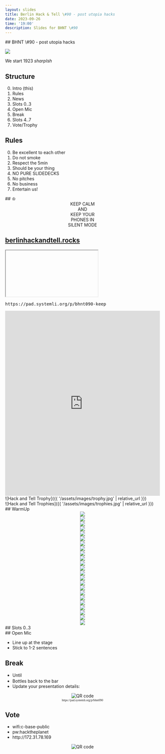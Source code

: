 ```yaml
---
layout: slides
title: Berlin Hack & Tell \#90 - post utopia hacks
date: 2023-09-26
time: '19:00'
description: Slides for BHNT \#90
---
```


<section data-markdown>
## BHNT \#90 - post utopia hacks

![](/assets/images/088/camp.jpg)

We start 1923 *sharpIsh*
</section>

<section>
<h2>Structure</h2>

<ol start="0">
  <li>Intro (this)</li>
  <li>Rules</li>
  <li>News</li>
  <li>Slots 0..3</li>
  <li>Open Mic</li>
  <li>Break</li>
  <li>Slots 4..7</li>
  <li>Vote/Trophy</li>
</ol>

</section>

<section>
<h2>Rules</h2>

<ol start="0">
  <li>Be excellent to each other</li>
  <li>Do not smoke</li>
  <li>Respect the 5min</li>
  <li>Should be your thing</li>
  <li>NO PURE SLIDEDECKS</li>
  <li>No pitches</li>
  <li>No business</li>
  <li>Entertain us!</li>
</ol>
</section>

<section data-markdown>
## &#9812;
<center>
KEEP CALM</br>
AND</br>
KEEP YOUR</br>
PHONES IN</br>
SILENT MODE</br>
</center>
</section>

<section>
<h2><a href="https://berlinhackandtell.rocks/">berlinhackandtell.rocks</a></h2>
<iframe class="stretch" data-src="https://berlinhackandtell.rocks"></iframe>
</section>

<section>
<pre>https://pad.systemli.org/p/bhnt090-keep</pre>
<iframe name="embed_readwrite" src="https://pad.systemli.org/p/bhnt090?showControls=false&showChat=false&showLineNumbers=true&useMonospaceFont=true" width="100%" height="600" frameborder="0" class="stretch"></iframe>
</section>

<section data-markdown>
![Hack and Tell Trophy]({{ '/assets/images/trophy.jpg' | relative_url }})
</section>

<section data-markdown>
![Hack and Tell Trophies]({{ '/assets/images/trophies.jpg' | relative_url }})
</section>

<section data-markdown>
## WarmUp
</section>


<section>
<center>
<img src="/assets/images/090/infusion.png"/>
</center>
</section>

<section>
<center>
<img src="/assets/images/090/camp_rec.png"/>
</center>
</section>

<section>
<center>
<img src="/assets/images/090/datenspuren.png"/>
</center>
</section>


<section>
<center>
<img src="/assets/images/090/mrmcd.png"/>
</center>
</section>

<section>
<center>
<img src="/assets/images/090/milksad.png"/>
</center>
</section>


<section>
<center>
<img src="/assets/images/090/robotaxi_sex.png"/>
</center>
</section>

<section>
<center>
<img src="/assets/images/090/ai_clorine.png"/>
</center>
</section>

<section>
<center>
<img src="/assets/images/090/noorb.png"/>
</center>
</section>

<section>
<center>
<img src="/assets/images/090/okio_wasm.png"/>
</center>
</section>

<section>
<center>
<img src="/assets/images/090/keycard.png"/>
</center>
</section>

<section>
<center>
<img src="/assets/images/090/community_computers.jpeg"/>
</center>
</section>


<section>
<center>
<img src="/assets/images/090/circles_entropy.jpeg"/>
</center>
</section>


<section>
<center>
<img src="/assets/images/090/dod.jpeg"/>
</center>
</section>

<section>
<center>
<img src="/assets/images/090/pb.jpeg"/>
</center>
</section>

<section>
<center>
<img src="/assets/images/090/eth_meetup.jpeg"/>
</center>
</section>

<section>
<center>
<img src="/assets/images/090/radicals.jpeg"/>
</center>
</section>


<section>
<center>
<img src="/assets/images/090/truffle_sunset.jpeg"/>
</center>
</section>

<section>
<center>
<img src="/assets/images/090/ms_leak.png"/>
</center>
</section>

<section>
<center>
<img src="/assets/images/090/unity.png"/>
</center>
</section>


<section>
<center>
<img src="/assets/images/090/redhat.png"/>
</center>
</section>

<section>
<center>
<img src="/assets/images/090/matrix.png"/>
</center>
</section>

<section>
<center>
<img src="/assets/images/090/resistance.png"/>
</center>
</section>

<section>
<center>
<img src="/assets/images/090/hackoct.jpeg"/>
</center>
</section>

<section data-markdown>
## Slots 0..3
</section>

<section data-markdown>
## Open Mic

* Line up at the stage
* Stick to 1-2 sentences
</section>

<section>
<h2>Break</h2>

<ul>
<li>Until <input style="margin-left: 0.2em; font-size: 100%; width: 4em; border: 1px solid white; background-color: transparent; color: white; text-align: center;"></li>
<li>Bottles back to the bar</li>
<li>Update your presentation details:</li>
</ul>
<center>
<img src="http://api.qrserver.com/v1/create-qr-code/?color=000000&amp;bgcolor=FFFFFF&amp;data=http%3A%2F%2Fpad.systemli.org%2Fp%2Fbhnt0&amp;qzone=1&amp;margin=0&amp;size=300x300&amp;ecc=L" alt="QR code">
<div style="font-family: mono; font-size: 70%;">https://pad.systemli.org/p/bhnt090</div>
</center>
</section>

<section>
<h2>Vote</h2>

<ul>
<li>wifi:c-base-public</li>
<li>pw:hacktheplanet</li>
<li>http://172.31.78.169</li>
</ul>
<center>
<img src="http://api.qrserver.com/v1/create-qr-code/?color=000000&amp;bgcolor=FFFFFF&amp;data=http%3A%2F%2F172.31.78.169&amp;qzone=1&amp;margin=0&amp;size=400x400&amp;ecc=L" alt="QR code">
</center>
</section>

